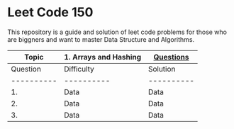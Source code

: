 # Leet Code 150
This repository is a  guide and solution of leet code problems for those who are biggners and want to master Data Structure and Algorithms.

| Topic | 1. Arrays and Hashing | [Questions](https://github.com/MahaZainab/leetcode150/tree/main/Arrays%20and%20Hashing) |
|----------|----------|----------|
| Question | Difficulty | Solution |
|----------|----------|----------|
| 1.    | Data     | Data     |
| 2.    | Data     | Data     |
| 3.    | Data     | Data     |

